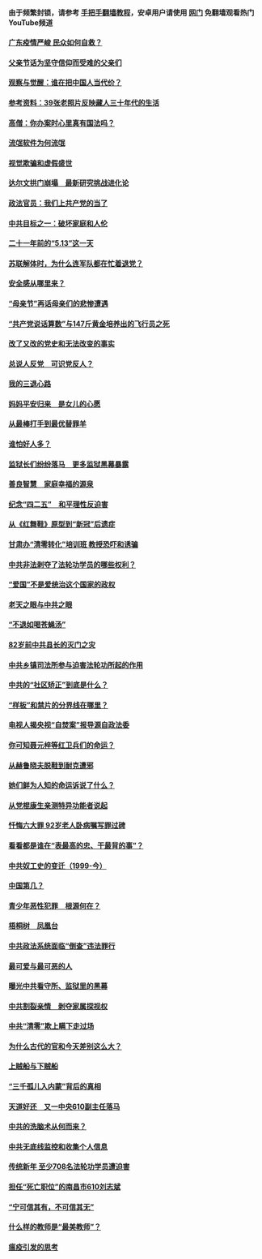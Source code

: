 #### 由于频繁封锁，请参考 [手把手翻墙教程](https://github.com/gfw-breaker/guides/wiki/)，安卓用户请使用 [网门](https://github.com/gfw-breaker/nogfw/blob/master/dl.md?t=06241401) 免翻墙观看热门YouTube频道 

#### [广东疫情严峻 民众如何自救？](../pages/19/427311.md?t=06241401) 

#### [父亲节话为坚守信仰而受难的父亲们](../pages/19/427033.md?t=06241401) 

#### [观察与觉醒：谁在把中国人当代价？](../pages/19/426987.md?t=06241401) 

#### [参考资料：39张老照片反映藏人三十年代的生活](../pages/19/426471.md?t=06241401) 

#### [高僧：你办案时心里真有国法吗？](../pages/19/426530.md?t=06241401) 

#### [流氓软件为何流氓](../pages/19/426531.md?t=06241401) 

#### [视觉欺骗和虚假盛世](../pages/19/426443.md?t=06241401) 

#### [达尔文拱门崩塌　最新研究挑战进化论](../pages/19/426009.md?t=06241401) 

#### [政法官员：我们上共产党的当了](../pages/19/425351.md?t=06241401) 

#### [中共目标之一：破坏家庭和人伦](../pages/19/424454.md?t=06241401) 

#### [二十一年前的“5.13”这一天](../pages/19/424814.md?t=06241401) 

#### [苏联解体时，为什么连军队都在忙着退党？](../pages/19/424335.md?t=06241401) 

#### [安全感从哪里来？](../pages/19/424336.md?t=06241401) 

#### [“母亲节”再话母亲们的悲惨遭遇](../pages/19/424234.md?t=06241401) 

#### [“共产党说话算数”与147斤黄金培养出的飞行员之死](../pages/19/424115.md?t=06241401) 

#### [改了又改的党史和无法改变的事实](../pages/19/424037.md?t=06241401) 

#### [总说人反党　可识党反人？](../pages/19/423820.md?t=06241401) 

#### [我的三退心路](../pages/19/423876.md?t=06241401) 

#### [妈妈平安归来　是女儿的心愿](../pages/19/423947.md?t=06241401) 

#### [从最棒打手到最优替罪羊](../pages/19/423819.md?t=06241401) 

#### [谁怕好人多？](../pages/19/423774.md?t=06241401) 

#### [监狱长们纷纷落马　更多监狱黑幕暴露](../pages/19/423787.md?t=06241401) 

#### [善良智慧　家庭幸福的源泉](../pages/19/423632.md?t=06241401) 

#### [纪念“四二五”　和平理性反迫害](../pages/19/423660.md?t=06241401) 

#### [从《红舞鞋》原型到“新冠”后遗症](../pages/19/423509.md?t=06241401) 

#### [甘肃办“清零转化”培训班 教授恐吓和诱骗](../pages/19/423498.md?t=06241401) 

#### [中共非法剥夺了法轮功学员的哪些权利？](../pages/19/423392.md?t=06241401) 

#### [“爱国”不是爱统治这个国家的政权](../pages/19/423029.md?t=06241401) 

#### [老天之眼与中共之眼](../pages/19/423378.md?t=06241401) 

#### [“不退如喝苍蝇汤”](../pages/19/423287.md?t=06241401) 

#### [82岁前中共县长的灭门之灾](../pages/19/423055.md?t=06241401) 

#### [中共乡镇司法所参与迫害法轮功所起的作用](../pages/19/423064.md?t=06241401) 

#### [中共的“社区矫正”到底是什么？](../pages/19/422870.md?t=06241401) 

#### [“样板”和禁片的分界线在哪里？](../pages/19/422704.md?t=06241401) 

#### [电视人揭央视“自焚案”报导源自政法委](../pages/19/422770.md?t=06241401) 

#### [你可知聂元梓等红卫兵们的命运？](../pages/19/422848.md?t=06241401) 

#### [从赫鲁晓夫脱鞋到耐克遭邪](../pages/19/422826.md?t=06241401) 

#### [她们鲜为人知的命运诉说了什么？](../pages/19/422754.md?t=06241401) 

#### [从党棍康生亲测特异功能者说起](../pages/19/422657.md?t=06241401) 

#### [忏悔六大罪 92岁老人卧病嘱写罪过碑](../pages/19/422750.md?t=06241401) 

#### [看看都是谁在“表最高的忠、干最背的事”？](../pages/19/422703.md?t=06241401) 

#### [中共奴工史的变迁（1999-今）](../pages/19/422656.md?t=06241401) 

#### [中国第几？](../pages/19/422496.md?t=06241401) 

#### [青少年恶性犯罪　根源何在？](../pages/19/422449.md?t=06241401) 

#### [梧桐树　凤凰台](../pages/19/422442.md?t=06241401) 

#### [中共政法系统面临“倒查”违法罪行](../pages/19/422497.md?t=06241401) 

#### [最可爱与最可恶的人](../pages/19/422448.md?t=06241401) 

#### [曝光中共看守所、监狱里的黑幕](../pages/19/422390.md?t=06241401) 

#### [中共割裂亲情　剥夺家属探视权](../pages/19/422364.md?t=06241401) 

#### [中共“清零”欺上瞒下走过场](../pages/19/422306.md?t=06241401) 

#### [为什么古代的官和今天差别这么大？](../pages/19/422228.md?t=06241401) 

#### [上贼船与下贼船](../pages/19/422276.md?t=06241401) 

#### [“三千孤儿入内蒙”背后的真相](../pages/19/422229.md?t=06241401) 

#### [天道好还　又一中央610副主任落马](../pages/19/422155.md?t=06241401) 

#### [中共的洗脑术从何而来？](../pages/19/422154.md?t=06241401) 

#### [中共无底线监控和收集个人信息](../pages/19/422039.md?t=06241401) 

#### [传统新年 至少708名法轮功学员遭迫害](../pages/19/421946.md?t=06241401) 

#### [担任“死亡职位”的南昌市610刘志斌](../pages/19/421957.md?t=06241401) 

#### [“宁可信其有，不可信其无”](../pages/19/421691.md?t=06241401) 

#### [什么样的教师是“最美教师”？](../pages/19/421755.md?t=06241401) 

#### [瘟疫引发的思考](../pages/19/421594.md?t=06241401) 

